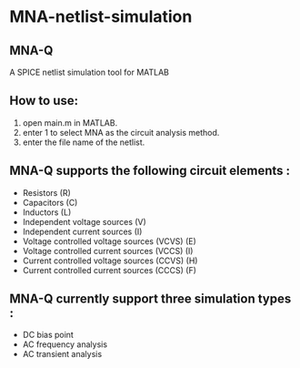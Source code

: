 # MNA-netlist-simulation
MNA-Q
---------------------------------------------------------------------------
A SPICE netlist simulation tool for MATLAB

How to use:
--------------------------
1.  open main.m in MATLAB.
2.  enter 1 to select MNA as the circuit analysis method.
3.  enter the file name of the netlist.

MNA-Q supports the following circuit elements :
-------
- Resistors (R)
- Capacitors (C)
- Inductors (L)
- Independent voltage sources (V)
- Independent current sources (I)
- Voltage controlled voltage sources (VCVS) (E)
- Voltage controlled current sources (VCCS) (I)
- Current controlled voltage sources (CCVS) (H)
- Current controlled current sources (CCCS) (F)

MNA-Q currently support three simulation types :
--------
- DC bias point
- AC frequency analysis
- AC transient analysis
